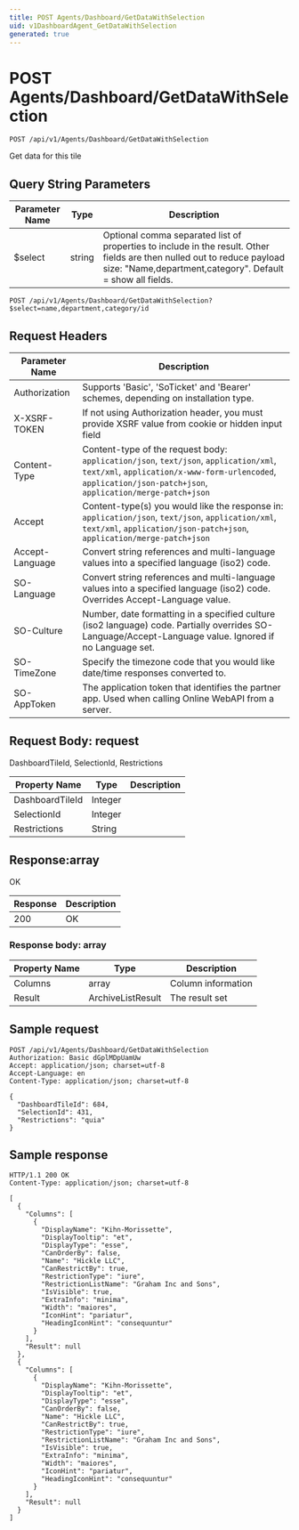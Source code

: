 ```yaml
---
title: POST Agents/Dashboard/GetDataWithSelection
uid: v1DashboardAgent_GetDataWithSelection
generated: true
---
```


# POST Agents/Dashboard/GetDataWithSelection

```http
POST /api/v1/Agents/Dashboard/GetDataWithSelection
```

Get data for this tile







## Query String Parameters

| Parameter Name | Type |  Description |
|----------------|------|--------------|
| $select | string |  Optional comma separated list of properties to include in the result. Other fields are then nulled out to reduce payload size: "Name,department,category". Default = show all fields. |

```http
POST /api/v1/Agents/Dashboard/GetDataWithSelection?$select=name,department,category/id
```


## Request Headers

| Parameter Name | Description |
|----------------|-------------|
| Authorization  | Supports 'Basic', 'SoTicket' and 'Bearer' schemes, depending on installation type. |
| X-XSRF-TOKEN   | If not using Authorization header, you must provide XSRF value from cookie or hidden input field |
| Content-Type | Content-type of the request body: `application/json`, `text/json`, `application/xml`, `text/xml`, `application/x-www-form-urlencoded`, `application/json-patch+json`, `application/merge-patch+json` |
| Accept         | Content-type(s) you would like the response in: `application/json`, `text/json`, `application/xml`, `text/xml`, `application/json-patch+json`, `application/merge-patch+json` |
| Accept-Language | Convert string references and multi-language values into a specified language (iso2) code. |
| SO-Language | Convert string references and multi-language values into a specified language (iso2) code. Overrides Accept-Language value. |
| SO-Culture | Number, date formatting in a specified culture (iso2 language) code. Partially overrides SO-Language/Accept-Language value. Ignored if no Language set. |
| SO-TimeZone | Specify the timezone code that you would like date/time responses converted to. |
| SO-AppToken | The application token that identifies the partner app. Used when calling Online WebAPI from a server. |

## Request Body: request 

DashboardTileId, SelectionId, Restrictions 

| Property Name | Type |  Description |
|----------------|------|--------------|
| DashboardTileId | Integer |  |
| SelectionId | Integer |  |
| Restrictions | String |  |

## Response:array

OK

| Response | Description |
|----------------|-------------|
| 200 | OK |

### Response body: array

| Property Name | Type |  Description |
|----------------|------|--------------|
| Columns | array | Column information |
| Result | ArchiveListResult | The result set |

## Sample request

```http!
POST /api/v1/Agents/Dashboard/GetDataWithSelection
Authorization: Basic dGplMDpUamUw
Accept: application/json; charset=utf-8
Accept-Language: en
Content-Type: application/json; charset=utf-8

{
  "DashboardTileId": 684,
  "SelectionId": 431,
  "Restrictions": "quia"
}
```

## Sample response

```http_
HTTP/1.1 200 OK
Content-Type: application/json; charset=utf-8

[
  {
    "Columns": [
      {
        "DisplayName": "Kihn-Morissette",
        "DisplayTooltip": "et",
        "DisplayType": "esse",
        "CanOrderBy": false,
        "Name": "Hickle LLC",
        "CanRestrictBy": true,
        "RestrictionType": "iure",
        "RestrictionListName": "Graham Inc and Sons",
        "IsVisible": true,
        "ExtraInfo": "minima",
        "Width": "maiores",
        "IconHint": "pariatur",
        "HeadingIconHint": "consequuntur"
      }
    ],
    "Result": null
  },
  {
    "Columns": [
      {
        "DisplayName": "Kihn-Morissette",
        "DisplayTooltip": "et",
        "DisplayType": "esse",
        "CanOrderBy": false,
        "Name": "Hickle LLC",
        "CanRestrictBy": true,
        "RestrictionType": "iure",
        "RestrictionListName": "Graham Inc and Sons",
        "IsVisible": true,
        "ExtraInfo": "minima",
        "Width": "maiores",
        "IconHint": "pariatur",
        "HeadingIconHint": "consequuntur"
      }
    ],
    "Result": null
  }
]
```